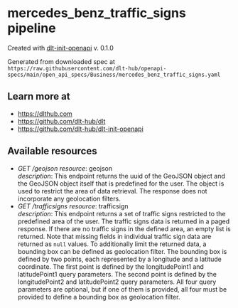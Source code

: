 # mercedes_benz_traffic_signs pipeline

Created with [dlt-init-openapi](https://github.com/dlt-hub/dlt-init-openapi) v. 0.1.0

Generated from downloaded spec at `https://raw.githubusercontent.com/dlt-hub/openapi-specs/main/open_api_specs/Business/mercedes_benz_traffic_signs.yaml`
## Learn more at

* https://dlthub.com
* https://github.com/dlt-hub/dlt
* https://github.com/dlt-hub/dlt-init-openapi


## Available resources
* _GET /geojson_ 
  *resource*: geojson  
  *description*: This endpoint returns the uuid of the GeoJSON object and the GeoJSON object itself that is predefined for the user. The object is used to restrict the area of data retrieval. The response does not incorporate any geolocation filters.
* _GET /trafficsigns_ 
  *resource*: trafficsign  
  *description*: This endpoint returns a set of traffic signs restricted to the predefined area of the user. The traffic signs data is returned in a paged response. If there are no traffic signs in the defined area, an empty list is returned. Note that missing fields in individual traffic sign data are returned as `null` values. To additionally limit the returned data, a bounding box can be defined as geolocation filter. The bounding box is defined by two points, each represented by a longitude and a latitude coordinate. The first point is defined by the longitudePoint1 and latitudePoint1 query parameters. The second point is defined by the longitudePoint2 and latitudePoint2 query parameters. All four query parameters are optional, but if one of them is provided, all four must be provided to define a bounding box as geolocation filter.
